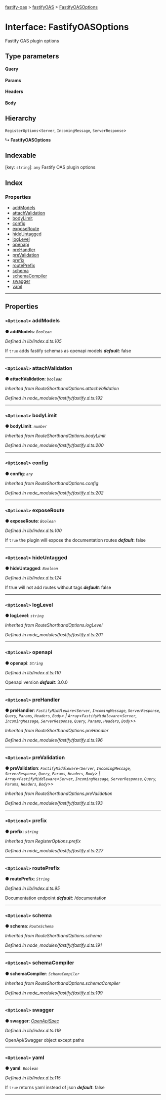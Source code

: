 [fastify-oas](../README.md) > [fastifyOAS](../modules/fastifyoas.md) > [FastifyOASOptions](../interfaces/fastifyoas.fastifyoasoptions.md)

# Interface: FastifyOASOptions

Fastify OAS plugin options

## Type parameters
#### Query 
#### Params 
#### Headers 
#### Body 
## Hierarchy

 `RegisterOptions`<`Server`, `IncomingMessage`, `ServerResponse`>

**↳ FastifyOASOptions**

## Indexable

\[key: `string`\]:&nbsp;`any`
Fastify OAS plugin options

## Index

### Properties

* [addModels](fastifyoas.fastifyoasoptions.md#addmodels)
* [attachValidation](fastifyoas.fastifyoasoptions.md#attachvalidation)
* [bodyLimit](fastifyoas.fastifyoasoptions.md#bodylimit)
* [config](fastifyoas.fastifyoasoptions.md#config)
* [exposeRoute](fastifyoas.fastifyoasoptions.md#exposeroute)
* [hideUntagged](fastifyoas.fastifyoasoptions.md#hideuntagged)
* [logLevel](fastifyoas.fastifyoasoptions.md#loglevel)
* [openapi](fastifyoas.fastifyoasoptions.md#openapi)
* [preHandler](fastifyoas.fastifyoasoptions.md#prehandler)
* [preValidation](fastifyoas.fastifyoasoptions.md#prevalidation)
* [prefix](fastifyoas.fastifyoasoptions.md#prefix)
* [routePrefix](fastifyoas.fastifyoasoptions.md#routeprefix)
* [schema](fastifyoas.fastifyoasoptions.md#schema)
* [schemaCompiler](fastifyoas.fastifyoasoptions.md#schemacompiler)
* [swagger](fastifyoas.fastifyoasoptions.md#swagger)
* [yaml](fastifyoas.fastifyoasoptions.md#yaml)

---

## Properties

<a id="addmodels"></a>

### `<Optional>` addModels

**● addModels**: *`Boolean`*

*Defined in lib/index.d.ts:105*

If `true` adds fastify schemas as openapi models
*__default__*: false

___
<a id="attachvalidation"></a>

### `<Optional>` attachValidation

**● attachValidation**: *`boolean`*

*Inherited from RouteShorthandOptions.attachValidation*

*Defined in node_modules/fastify/fastify.d.ts:192*

___
<a id="bodylimit"></a>

### `<Optional>` bodyLimit

**● bodyLimit**: *`number`*

*Inherited from RouteShorthandOptions.bodyLimit*

*Defined in node_modules/fastify/fastify.d.ts:200*

___
<a id="config"></a>

### `<Optional>` config

**● config**: *`any`*

*Inherited from RouteShorthandOptions.config*

*Defined in node_modules/fastify/fastify.d.ts:202*

___
<a id="exposeroute"></a>

### `<Optional>` exposeRoute

**● exposeRoute**: *`Boolean`*

*Defined in lib/index.d.ts:100*

If `true` the plugin will expose the documentation routes
*__default__*: false

___
<a id="hideuntagged"></a>

### `<Optional>` hideUntagged

**● hideUntagged**: *`Boolean`*

*Defined in lib/index.d.ts:124*

If true will not add routes without tags
*__default__*: false

___
<a id="loglevel"></a>

### `<Optional>` logLevel

**● logLevel**: *`string`*

*Inherited from RouteShorthandOptions.logLevel*

*Defined in node_modules/fastify/fastify.d.ts:201*

___
<a id="openapi"></a>

### `<Optional>` openapi

**● openapi**: *`String`*

*Defined in lib/index.d.ts:110*

Openapi version
*__default__*: 3.0.0

___
<a id="prehandler"></a>

### `<Optional>` preHandler

**● preHandler**: *`FastifyMiddleware`<`Server`, `IncomingMessage`, `ServerResponse`, `Query`, `Params`, `Headers`, `Body`> | `Array`<`FastifyMiddleware`<`Server`, `IncomingMessage`, `ServerResponse`, `Query`, `Params`, `Headers`, `Body`>>*

*Inherited from RouteShorthandOptions.preHandler*

*Defined in node_modules/fastify/fastify.d.ts:196*

___
<a id="prevalidation"></a>

### `<Optional>` preValidation

**● preValidation**: *`FastifyMiddleware`<`Server`, `IncomingMessage`, `ServerResponse`, `Query`, `Params`, `Headers`, `Body`> | `Array`<`FastifyMiddleware`<`Server`, `IncomingMessage`, `ServerResponse`, `Query`, `Params`, `Headers`, `Body`>>*

*Inherited from RouteShorthandOptions.preValidation*

*Defined in node_modules/fastify/fastify.d.ts:193*

___
<a id="prefix"></a>

### `<Optional>` prefix

**● prefix**: *`string`*

*Inherited from RegisterOptions.prefix*

*Defined in node_modules/fastify/fastify.d.ts:227*

___
<a id="routeprefix"></a>

### `<Optional>` routePrefix

**● routePrefix**: *`String`*

*Defined in lib/index.d.ts:95*

Documentation endpoint
*__default__*: /documentation

___
<a id="schema"></a>

### `<Optional>` schema

**● schema**: *`RouteSchema`*

*Inherited from RouteShorthandOptions.schema*

*Defined in node_modules/fastify/fastify.d.ts:191*

___
<a id="schemacompiler"></a>

### `<Optional>` schemaCompiler

**● schemaCompiler**: *`SchemaCompiler`*

*Inherited from RouteShorthandOptions.schemaCompiler*

*Defined in node_modules/fastify/fastify.d.ts:199*

___
<a id="swagger"></a>

### `<Optional>` swagger

**● swagger**: *[OpenApiSpec](fastifyoas.openapispec.md)*

*Defined in lib/index.d.ts:119*

OpenApi/Swagger object except paths

___
<a id="yaml"></a>

### `<Optional>` yaml

**● yaml**: *`Boolean`*

*Defined in lib/index.d.ts:115*

If `true` returns yaml instead of json
*__default__*: false

___

